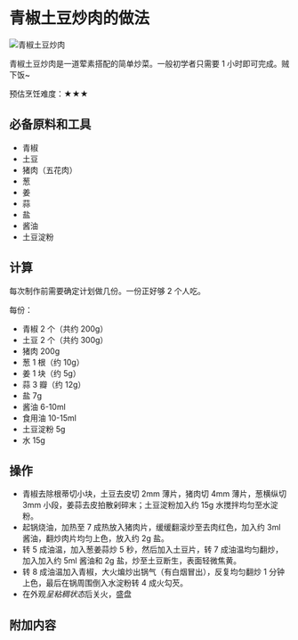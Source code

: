 # 青椒土豆炒肉的做法

![青椒土豆炒肉](https://user-images.githubusercontent.com/49046468/205808925-b0ab8f98-0325-4136-8094-3f2ae8c547d5.jpg)

青椒土豆炒肉是一道荤素搭配的简单炒菜。一般初学者只需要 1 小时即可完成。贼下饭~

预估烹饪难度：★★★

## 必备原料和工具

- 青椒
- 土豆
- 猪肉（五花肉）
- 葱
- 姜
- 蒜
- 盐
- 酱油
- 土豆淀粉

## 计算

每次制作前需要确定计划做几份。一份正好够 2 个人吃。

每份：

- 青椒 2 个（共约 200g）
- 土豆 2 个（共约 300g）
- 猪肉 200g
- 葱 1 根（约 10g）
- 姜 1 块（约 5g）
- 蒜 3 瓣（约 12g）
- 盐 7g
- 酱油 6-10ml
- 食用油 10-15ml
- 土豆淀粉 5g
- 水 15g

## 操作

- 青椒去除根蒂切小块，土豆去皮切 2mm 薄片，猪肉切 4mm 薄片，葱横纵切 3mm 小段，姜蒜去皮拍散剁碎末；土豆淀粉加入约 15g 水搅拌均匀至水淀粉。
- 起锅烧油，加热至 7 成热放入猪肉片，缓缓翻滚炒至去肉红色，加入约 3ml 酱油，翻炒肉片均匀上色，放入约 2g 盐。
- 转 5 成油温，加入葱姜蒜炒 5 秒，然后加入土豆片，转 7 成油温均匀翻炒，加入加入约 5ml 酱油和 2g 盐，炒至土豆断生，表面轻微焦黄。
- 转 8 成油温加入青椒，大火煸炒出锅气（有白烟冒出），反复均匀翻炒 1 分钟上色，最后在锅周围倒入水淀粉转 4 成火勾芡。
- 在外观*呈粘稠状态*后关火，盛盘

## 附加内容


